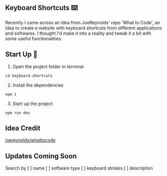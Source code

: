 ## Keyboard Shortcuts ⌨️
Recently I came across an idea from JoeReynolds' repo 'What to Code', an idea to create a website with keyboard shortcuts from  different applications and softwares. I thought I'd make it into a reality and tweak it a bit with some useful functionalities.

## Start Up 🚀
1. Open the project folder in terminal
```
cd keyboard-shortcuts
```
2. Install the dependencies
```
npm i
```
3. Start up the project
```
npm run dev
```


## Idea Credit
[joereynolds/whattocode](https://github.com/joereynolds/what-to-code?tab=readme-ov-file#websites)


## Updates Coming Soon

Search by
[ ] name
[ ] software type
[ ] keyboard strokes
[ ] description